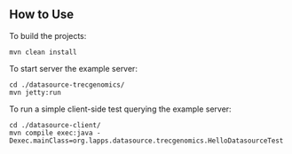 How to Use
----------

To build the projects:

    mvn clean install


To start server the example server:

    cd ./datasource-trecgenomics/
    mvn jetty:run

To run a simple client-side test querying the example server:

    cd ./datasource-client/
    mvn compile exec:java -Dexec.mainClass=org.lapps.datasource.trecgenomics.HelloDatasourceTest
